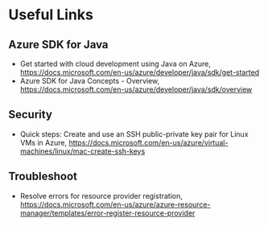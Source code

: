 # Useful Links

## Azure SDK for Java

- Get started with cloud development using Java on Azure, <https://docs.microsoft.com/en-us/azure/developer/java/sdk/get-started>
- Azure SDK for Java Concepts - Overview, <https://docs.microsoft.com/en-us/azure/developer/java/sdk/overview>

## Security

- Quick steps: Create and use an SSH public-private key pair for Linux VMs in Azure, <https://docs.microsoft.com/en-us/azure/virtual-machines/linux/mac-create-ssh-keys>

## Troubleshoot

- Resolve errors for resource provider registration, <https://docs.microsoft.com/en-us/azure/azure-resource-manager/templates/error-register-resource-provider>
